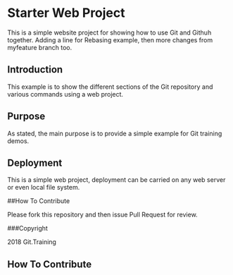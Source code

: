 # Starter Web Project

This is a simple website project for
showing how to use Git and Githuh together.
Adding a line for Rebasing example, then
more changes from myfeature branch too.

## Introduction

This example is to show the different
sections of the Git repository and various 
commands using a web project.

## Purpose

As stated, the main purpose is to
provide a simple example for Git training
demos.

## Deployment

This is a simple web project, deployment
can be carried on any web server or even 
local file system.

##How To Contribute

Please fork this repository and then issue Pull Request
for review.



###Copyright

2018 Git.Training


## How To Contribute


